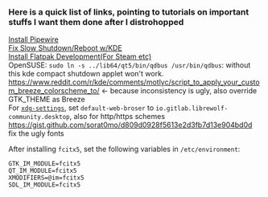 ### Here is a quick list of links, pointing to tutorials on important stuffs I want them done after I distrohopped

[Install Pipewire](https://pipewire-debian.github.io/pipewire-debian/)\
[Fix Slow Shutdown/Reboot w/KDE](https://redd.it/oq2aez)\
[Install Flatpak Development(For Steam etc)](https://launchpad.net/~flatpak/+archive/ubuntu/development)\
OpenSUSE: `sudo ln -s ../lib64/qt5/bin/qdbus /usr/bin/qdbus`: without this kde compact shutdown applet won't work.\
https://www.reddit.com/r/kde/comments/motlyc/script_to_apply_your_custom_breeze_colorscheme_to/ <- because inconsistency is ugly, also override GTK_THEME as Breeze\
For [`xdg-settings`](https://portland.freedesktop.org/doc/xdg-settings.html), set `default-web-broser` to `io.gitlab.librewolf-community.desktop`, also for http/https schemes\
https://gist.github.com/sorat0mo/d809d0928f5613e2d3fb7d13e904bd0d fix the ugly fonts

After installing `fcitx5`, set the following variables in `/etc/environment`:
```
GTK_IM_MODULE=fcitx5
QT_IM_MODULE=fcitx5
XMODIFIERS=@im=fcitx5
SDL_IM_MODULE=fcitx5
```
